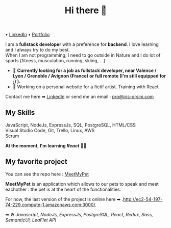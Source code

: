 <h1 align="center">Hi there 👋</h1>

<br> 
<p> •
  <a href="https://www.linkedin.com/in/iris-l-orsini/">LinkedIn</a> •
  <a href="iris-orsini.com">Portfolio</a>
</p>

I am a **fullstack developer** with a preference for **backend**. I love learning and I always try to do my best. 
<br> When I am not programming, I need to go outside in Nature and I do lot of sports (fitness, musculation, running, skiing, ...)

* 🤝 **Currently looking for a job as fullstack developer, near Valence / Lyon / Grenoble / Avignon (France) or full remote (I'm still equipped for ;) ).** 
* 💼 Working on a personal website for a fictif artist. Training with React

Contact me here ➡ [LinkedIn](https://www.linkedin.com/in/iris-l-orsini/) or send me an email : pro@iris-orsini.com

## My Skills

JavaScript, NodeJs, ExpressJs, SQL, PostgreSQL, HTML/CSS
<br> Visual Studio Code, Git, Trello, Linux, AWS
<br> Scrum

__At the moment, I'm learning ***React***__ 👩‍💻 


## My favorite project

You can see the repo here : [MeetMyPet](https://github.com/Iris-LO/MeetMyPet)

**MeetMyPet** is an application which allows to our pets to speak and meet eachother : the pet is at the heart of the functionalities.

For now, the last version of the project is online here ➡ .http://ec2-54-197-74-229.compute-1.amazonaws.com:3000/.

➡ ⚙ *Javascript, NodeJs, ExpressJs, PostgreSQL, React, Redux, Sass, SemanticUi, LeaFlet API*
